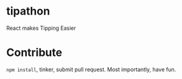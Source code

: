 # tipathon
React makes Tipping Easier

# Contribute

`npm install`, tinker, submit pull request. Most importantly, have fun.
